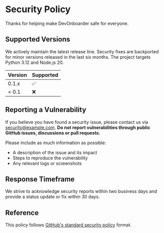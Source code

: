 # Security Policy

Thanks for helping make DevOnboarder safe for everyone.

## Supported Versions

We actively maintain the latest release line. Security fixes are backported for
minor versions released in the last six months. The project targets Python 3.12
and Node.js 20.

| Version | Supported |
| ------- | --------- |
| 0.1.x   | :white_check_mark: |
| < 0.1   | :x: |

## Reporting a Vulnerability

If you believe you have found a security issue, please contact us via
<security@example.com>. **Do not report vulnerabilities through public GitHub
issues, discussions or pull requests.**

Please include as much information as possible:

- A description of the issue and its impact
- Steps to reproduce the vulnerability
- Any relevant logs or screenshots

## Response Timeframe

We strive to acknowledge security reports within two business days and provide a
status update or fix within 30 days.

## Reference

This policy follows [GitHub's standard security policy](https://github.com/github/.github/blob/main/SECURITY.md) format.

